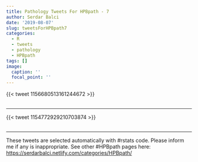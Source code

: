 ```yaml
---
title: Pathology Tweets For HPBpath - 7
author: Serdar Balci
date: '2019-08-07'
slug: tweetsForHPBpath7
categories:
  - R
  - tweets
  - pathology
  - HPBpath
tags: []
image:
  caption: ''
  focal_point: ''
---
```



{{< tweet 1156680513161244672 >}}
<br>
<br>
<hr>
{{< tweet 1154772929210703874 >}}
<br>
<br>
<hr>


These tweets are selected automatically with #rstats code. Please inform me if any is inappropriate.
See other #HPBpath pages here: https://serdarbalci.netlify.com/categories/HPBpath/
